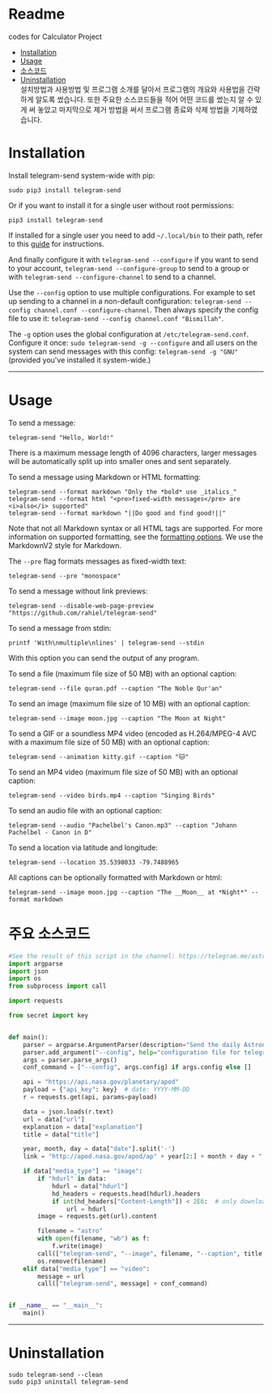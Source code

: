 # Readme
codes for Calculator Project

- [Installation](#installation)
- [Usage](#usage)
- [소스코드](#소스코드)
-  [Uninstallation](#uninstallation)  
설치방법과 사용방법 및 프로그램 소개를 달아서 프로그램의 개요와 사용법을 간략하게 알도록 썼습니다. 또한 주요한 소스코드들을 적어 어떤 코드를 썼는지 알 수 있게 써 놓았고 마지막으로 제거 방법을 써서 프로그램 종료와 삭제 방법을 기제하였습니다.   
  
# Installation

Install telegram-send system-wide with pip:
``` shell
sudo pip3 install telegram-send
```

Or if you want to install it for a single user without root permissions:
``` shell
pip3 install telegram-send
```

If installed for a single user you need to add `~/.local/bin` to their path,
refer to this [guide][] for instructions.

And finally configure it with `telegram-send --configure` if you want to send to
your account, `telegram-send --configure-group` to send to a group or with
`telegram-send --configure-channel` to send to a channel.

Use the `--config` option to use multiple configurations. For example to set up
sending to a channel in a non-default configuration: `telegram-send --config
channel.conf --configure-channel`. Then always specify the config file to use
it: `telegram-send --config channel.conf "Bismillah"`.

The `-g` option uses the global configuration at `/etc/telegram-send.conf`.
Configure it once: `sudo telegram-send -g --configure` and all users on the
system can send messages with this config: `telegram-send -g "GNU"` (provided
you've installed it system-wide.)

[guide]: https://www.rahielkasim.com/installing-programs-from-non-system-package-managers-without-sudo/
---
# Usage

To send a message:
``` shell
telegram-send "Hello, World!"
```
There is a maximum message length of 4096 characters, larger messages will be
automatically split up into smaller ones and sent separately.

To send a message using Markdown or HTML formatting:
```shell
telegram-send --format markdown "Only the *bold* use _italics_"
telegram-send --format html "<pre>fixed-width messages</pre> are <i>also</i> supported"
telegram-send --format markdown "||Do good and find good!||"
```
Note that not all Markdown syntax or all HTML tags are supported. For more
information on supported formatting, see the [formatting options][]. We use the
MarkdownV2 style for Markdown.

[formatting options]: https://core.telegram.org/bots/api#formatting-options

The `--pre` flag formats messages as fixed-width text:
``` shell
telegram-send --pre "monospace"
```

To send a message without link previews:
``` shell
telegram-send --disable-web-page-preview "https://github.com/rahiel/telegram-send"
```

To send a message from stdin:
``` shell
printf 'With\nmultiple\nlines' | telegram-send --stdin
```
With this option you can send the output of any program.

To send a file (maximum file size of 50 MB) with an optional caption:
``` shell
telegram-send --file quran.pdf --caption "The Noble Qur'an"
```

To send an image (maximum file size of 10 MB) with an optional caption:
``` shell
telegram-send --image moon.jpg --caption "The Moon at Night"
```

To send a GIF or a soundless MP4 video (encoded as H.264/MPEG-4 AVC with a maximum file size of 50 MB) with an optional caption:
``` shell
telegram-send --animation kitty.gif --caption "🐱"
```

To send an MP4 video (maximum file size of 50 MB) with an optional caption:
``` shell
telegram-send --video birds.mp4 --caption "Singing Birds"
```

To send an audio file with an optional caption:
``` shell
telegram-send --audio "Pachelbel's Canon.mp3" --caption "Johann Pachelbel - Canon in D"
```

To send a location via latitude and longitude:
``` shell
telegram-send --location 35.5398033 -79.7488965
```

All captions can be optionally formatted with Markdown or html:
``` shell
telegram-send --image moon.jpg --caption "The __Moon__ at *Night*" --format markdown
```

# 주요 소스코드  
```python  
#See the result of this script in the channel: https://telegram.me/astropod
import argparse
import json
import os
from subprocess import call

import requests

from secret import key


def main():
    parser = argparse.ArgumentParser(description="Send the daily Astronomy Picture of the Day.")
    parser.add_argument("--config", help="configuration file for telegram-send", type=str)
    args = parser.parse_args()
    conf_command = ["--config", args.config] if args.config else []

    api = "https://api.nasa.gov/planetary/apod"
    payload = {"api_key": key}  # date: YYYY-MM-DD
    r = requests.get(api, params=payload)

    data = json.loads(r.text)
    url = data["url"]
    explanation = data["explanation"]
    title = data["title"]

    year, month, day = data["date"].split('-')
    link = "http://apod.nasa.gov/apod/ap" + year[2:] + month + day + ".html"

    if data["media_type"] == "image":
        if "hdurl" in data:
            hdurl = data["hdurl"]
            hd_headers = requests.head(hdurl).headers
            if int(hd_headers["Content-Length"]) < 2E6:  # only download HD images under 2 MB
                url = hdurl
        image = requests.get(url).content

        filename = "astro"
        with open(filename, "wb") as f:
            f.write(image)
        call(["telegram-send", "--image", filename, "--caption", title + " - " + link] + conf_command)
        os.remove(filename)
    elif data["media_type"] == "video":
        message = url
        call(["telegram-send", message] + conf_command)


if __name__ == "__main__":
    main()

```
---    
# Uninstallation

``` shell
sudo telegram-send --clean
sudo pip3 uninstall telegram-send
```

